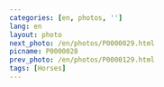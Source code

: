 ```yaml
---
categories: [en, photos, '']
lang: en
layout: photo
next_photo: /en/photos/P0000029.html
picname: P0000028
prev_photo: /en/photos/P0000129.html
tags: [Horses]
---
```

